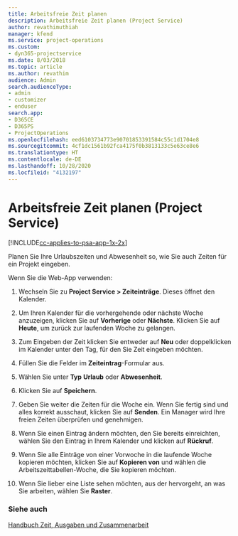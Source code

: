 ```yaml
---
title: Arbeitsfreie Zeit planen
description: Arbeitsfreie Zeit planen (Project Service)
author: revathimuthiah
manager: kfend
ms.service: project-operations
ms.custom:
- dyn365-projectservice
ms.date: 8/03/2018
ms.topic: article
ms.author: revathim
audience: Admin
search.audienceType:
- admin
- customizer
- enduser
search.app:
- D365CE
- D365PS
- ProjectOperations
ms.openlocfilehash: eed6103734773e90701853391584c55c1d1704e8
ms.sourcegitcommit: 4cf1dc1561b92fca4175f0b3813133c5e63ce8e6
ms.translationtype: HT
ms.contentlocale: de-DE
ms.lasthandoff: 10/28/2020
ms.locfileid: "4132197"
---
```

# <a name="schedule-time-off-project-service"></a>Arbeitsfreie Zeit planen (Project Service)

[!INCLUDE[cc-applies-to-psa-app-1x-2x](../includes/cc-applies-to-psa-app-1x-2x.md)]

Planen Sie Ihre Urlaubszeiten und Abwesenheit so, wie Sie auch Zeiten für ein Projekt eingeben.  
  
 Wenn Sie die Web-App verwenden:  
  
1.  Wechseln Sie zu **Project Service > Zeiteinträge**. Dieses öffnet den Kalender.  
  
2.  Um Ihren Kalender für die vorhergehende oder nächste Woche anzuzeigen, klicken Sie auf **Vorherige** oder **Nächste**. Klicken Sie auf **Heute**, um zurück zur laufenden Woche zu gelangen.  
  
3.  Zum Eingeben der Zeit klicken Sie entweder auf **Neu** oder doppelklicken im Kalender unter den Tag, für den Sie Zeit eingeben möchten.  
  
4.  Füllen Sie die Felder im **Zeiteintrag**-Formular aus.  
  
5.  Wählen Sie unter **Typ** **Urlaub** oder **Abwesenheit**.  
  
6.  Klicken Sie auf **Speichern**.  
  
7.  Geben Sie weiter die Zeiten für die Woche ein. Wenn Sie fertig sind und alles korrekt ausschaut, klicken Sie auf **Senden**. Ein Manager wird Ihre freien Zeiten überprüfen und genehmigen.  
  
8.  Wenn Sie einen Eintrag ändern möchten, den Sie bereits einreichten, wählen Sie den Eintrag in Ihrem Kalender und klicken auf **Rückruf**.  
  
9. Wenn Sie alle Einträge von einer Vorwoche in die laufende Woche kopieren möchten, klicken Sie auf **Kopieren von** und wählen die Arbeitszeittabellen-Woche, die Sie kopieren möchten.  
  
10. Wenn Sie lieber eine Liste sehen möchten, aus der hervorgeht, an was Sie arbeiten, wählen Sie **Raster**.  
  
### <a name="see-also"></a>Siehe auch  
 [Handbuch Zeit, Ausgaben und Zusammenarbeit](../psa/time-expense-collaboration-guide.md)
